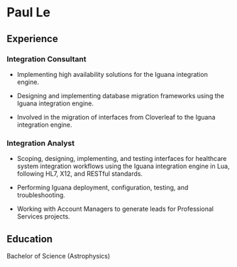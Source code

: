 # Paul Le

## Experience

### Integration Consultant

* Implementing high availability solutions for the Iguana integration engine.

* Designing and implementing database migration frameworks using the Iguana integration engine.

* Involved in the migration of interfaces from Cloverleaf to the Iguana integration engine.

### Integration Analyst

* Scoping, designing, implementing, and testing interfaces for healthcare system integration workflows using the Iguana integration engine in Lua, following HL7, X12, and RESTful standards.

* Performing Iguana deployment, configuration, testing, and troubleshooting.

* Working with Account Managers to generate leads for Professional Services projects.

## Education

Bachelor of Science (Astrophysics)
